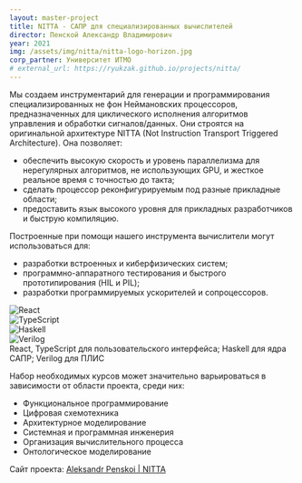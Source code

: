 ```yaml
---
layout: master-project
title: NITTA - САПР для специализированных вычислителей
director: Пенской Александр Владимирович
year: 2021
img: /assets/img/nitta/nitta-logo-horizon.jpg
corp_partner: Университет ИТМО
# external_url: https://ryukzak.github.io/projects/nitta/
---
```


Мы создаем инструментарий для генерации и программирования специализированных не фон&nbsp;Неймановских процессоров, предназначенных для циклического исполнения алгоритмов управления и обработки сигналов/данных. Они строятся на оригинальной архитектуре NITTA (Not Instruction Transport Triggered Architecture). Она позволяет:

- обеспечить высокую скорость и уровень параллелизма для нерегулярных алгоритмов, не использующих GPU, и жесткое реальное время с точностью до такта;
- сделать процессор реконфигурируемым под разные прикладные области;
- предоставить язык высокого уровня для прикладных разработчиков и быструю компиляцию.

Построенные при помощи нашего инструмента вычислители могут использоваться для:

- разработки встроенных и киберфизических систем;
- программно-аппаратного тестирования и быстрого прототипирования (HIL и PIL);
- разработки программируемых ускорителей и сопроцессоров.

<div class="row">
    <div class="col-sm mt-3 mt-md-0">
        <img class="img-fluid rounded z-depth-1" src="{{ '/assets/img/nitta/noun_ReactJS_3451802.png' | relative_url }}" alt="React" title="React"/>
    </div>
    <div class="col-sm mt-3 mt-md-0">
        <img class="img-fluid rounded z-depth-1" src="{{ '/assets/img/nitta/noun_tsx format_1333394.png' | relative_url }}" alt="TypeScript" title="TypeScript"/>
    </div>
    <div class="col-sm mt-3 mt-md-0">
        <img class="img-fluid rounded z-depth-1" src="{{ '/assets/img/nitta/noun_lambda_827225.png' | relative_url }}" alt="Haskell" title="Haskell"/>
    </div>
    <div class="col-sm mt-3 mt-md-0">
        <img class="img-fluid rounded z-depth-1" src="{{ '/assets/img/nitta/noun_FPGA_26403.png' | relative_url }}" alt="Verilog" title="Verilog"/>
    </div>
</div>
<div class="caption">
    React, TypeScript для пользовательского интерфейса; Haskell для ядра САПР; Verilog для ПЛИС
</div>

Набор необходимых курсов может значительно варьироваться в зависимости от области проекта, среди них:
- Функциональное программирование
- Цифровая схемотехника
- Архитектурное моделирование
- Системная и программная инженерия
- Организация вычислительного процесса
- Онтологическое моделирование

Сайт проекта: <a href="https://ryukzak.github.io/projects/nitta/">Aleksandr Penskoi | NITTA</a>
